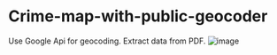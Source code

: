# Crime-map-with-public-geocoder
Use Google Api for geocoding. Extract data from PDF.
![image](Crime-map-with-public-geocoder/Screenshot.png)
